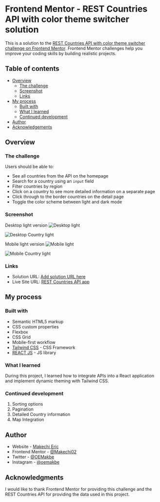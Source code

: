 # Frontend Mentor - REST Countries API with color theme switcher solution

This is a solution to
the [REST Countries API with color theme switcher challenge on Frontend Mentor](https://www.frontendmentor.io/challenges/rest-countries-api-with-color-theme-switcher-5cacc469fec04111f7b848ca).
Frontend Mentor challenges help you improve your coding skills by building realistic projects.

## Table of contents

- [Overview](#overview)
    - [The challenge](#the-challenge)
    - [Screenshot](#screenshot)
    - [Links](#links)
- [My process](#my-process)
    - [Built with](#built-with)
    - [What I learned](#what-i-learned)
    - [Continued development](#continued-development)
- [Author](#author)
- [Acknowledgements](#acknowledgments)

## Overview

### The challenge

Users should be able to:

- See all countries from the API on the homepage
- Search for a country using an `input` field
- Filter countries by region
- Click on a country to see more detailed information on a separate page
- Click through to the border countries on the detail page
- Toggle the color scheme between light and dark mode

### Screenshot

Desktop light version
![Desktop light](./screenshots/desktop-light.png)

![Desktop Country light](./screenshots/desktop-county-light.png)

Mobile light version
![Mobile light](./screenshots/mobile-light.jpg)

![Mobile Country light](./screenshots/mobile-country-light.jpg)

### Links

- Solution URL: [Add solution URL here](https://your-solution-url.com)
- Live Site URL: [REST Countries API app](https://country-data-app-sand.vercel.app)

## My process

### Built with

- Semantic HTML5 markup
- CSS custom properties
- Flexbox
- CSS Grid
- Mobile-first workflow
- [Tailwind CSS](https://tailwindcss.com) - CSS Framework
- [REACT JS](https://react.dev) - JS library

### What I learned

During this project, I learned how to integrate APIs into a React application and implement dynamic theming with
Tailwind CSS.

### Continued development

1. Sorting options
2. Pagination
3. Detailed Country information
4. Map Integration

## Author

- Website - [Makechi Eric](https://love-makechi.web.app)
- Frontend Mentor - [@Makechi02](https://www.frontendmentor.io/profile/Makechi02)
- Twitter - [@OEMakbe](https://www.twitter.com/OEMakbe)
- Instagram - [@oemakbe](https://www.instagram.com/oemakbe)

## Acknowledgments

I would like to thank Frontend Mentor for providing this challenge and the REST Countries API for providing the data
used in this project.

